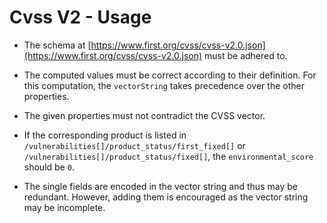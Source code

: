 # Cvss V2 - Usage

* The schema at [https://www.first.org/cvss/cvss-v2.0.json](https://www.first.org/cvss/cvss-v2.0.json) must be adhered to.

* The computed values must be correct according to their definition. For this computation, the `vectorString` takes precedence over the other properties.

* The given properties must not contradict the CVSS vector.

* If the corresponding product is listed in `/vulnerabilities[]/product_status/first_fixed[]` or `/vulnerabilities[]/product_status/fixed[]`, the `environmental_score` should be `0`.

* The single fields are encoded in the vector string and thus may be redundant.
  However, adding them is encouraged as the vector string may be incomplete.

